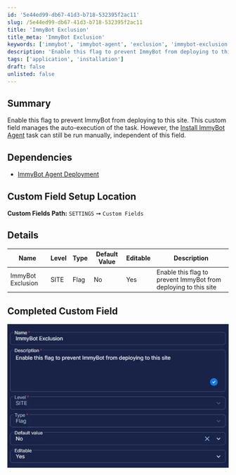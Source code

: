```yaml
---
id: '5e44ed99-db67-41d3-b718-532395f2ac11'
slug: /5e44ed99-db67-41d3-b718-532395f2ac11
title: 'ImmyBot Exclusion'
title_meta: 'ImmyBot Exclusion'
keywords: ['immybot', 'immybot-agent', 'exclusion', 'immybot-exclusion', 'deploy-immybot-agent', 'install-immybot-agent', 'reinstall-immybot-agent']
description: 'Enable this flag to prevent ImmyBot from deploying to this site'
tags: ['application', 'installation']
draft: false
unlisted: false
---
```


## Summary

Enable this flag to prevent ImmyBot from deploying to this site. This custom field manages the auto-execution of the task. However, the [Install ImmyBot Agent](/docs/c2576ff2-e86f-43f7-94dc-462a7afbc7f1) task can still be run manually, independent of this field.

## Dependencies

- [ImmyBot Agent Deployment](/docs/d0a57d05-71c0-495e-a055-803ad7a728ad)

## Custom Field Setup Location

**Custom Fields Path:** `SETTINGS` ➞ `Custom Fields`  

## Details

| Name | Level | Type | Default Value | Editable | Description |
| ---- | ----- | ---- | ------------- | -------- | ----------- |
| ImmyBot Exclusion | SITE | Flag | No | Yes | Enable this flag to prevent ImmyBot from deploying to this site |

## Completed Custom Field

![Image1](../../../static/img/docs/5e44ed99-db67-41d3-b718-532395f2ac11/image1.webp)
